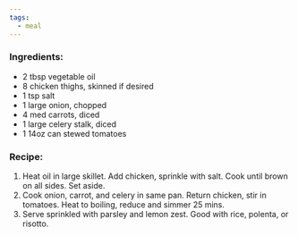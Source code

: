 ```yaml
---
tags:
  - meal
---
```

### Ingredients:
- 2 tbsp vegetable oil
- 8 chicken thighs, skinned if desired
- 1 tsp salt
- 1 large onion, chopped
- 4 med carrots, diced
- 1 large celery stalk, diced
- 1 14oz can stewed tomatoes

### Recipe:
1. Heat oil in large skillet. Add chicken, sprinkle with salt. Cook until brown on all sides. Set aside. 
2. Cook onion, carrot, and celery in same pan. Return chicken, stir in tomatoes. Heat to boiling, reduce and simmer 25 mins. 
3. Serve sprinkled with parsley and lemon zest. Good with rice, polenta, or risotto. 